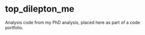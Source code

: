 top_dilepton_me
===============

Analysis code from my PhD analysis, placed here as part of a code portfolio.

